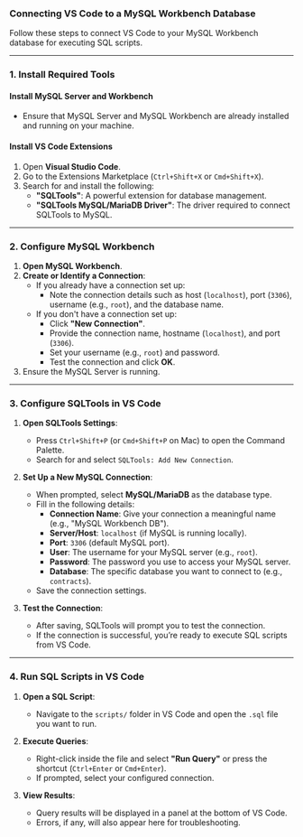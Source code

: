 ### **Connecting VS Code to a MySQL Workbench Database**

Follow these steps to connect VS Code to your MySQL Workbench database for executing SQL scripts.

---

### **1. Install Required Tools**

#### Install MySQL Server and Workbench
- Ensure that MySQL Server and MySQL Workbench are already installed and running on your machine.

#### Install VS Code Extensions
1. Open **Visual Studio Code**.
2. Go to the Extensions Marketplace (`Ctrl+Shift+X` or `Cmd+Shift+X`).
3. Search for and install the following:
   - **"SQLTools"**: A powerful extension for database management.
   - **"SQLTools MySQL/MariaDB Driver"**: The driver required to connect SQLTools to MySQL.

---

### **2. Configure MySQL Workbench**

1. **Open MySQL Workbench**.
2. **Create or Identify a Connection**:
   - If you already have a connection set up:
     - Note the connection details such as host (`localhost`), port (`3306`), username (e.g., `root`), and the database name.
   - If you don't have a connection set up:
     - Click **"New Connection"**.
     - Provide the connection name, hostname (`localhost`), and port (`3306`).
     - Set your username (e.g., `root`) and password.
     - Test the connection and click **OK**.
3. Ensure the MySQL Server is running.

---

### **3. Configure SQLTools in VS Code**

1. **Open SQLTools Settings**:
   - Press `Ctrl+Shift+P` (or `Cmd+Shift+P` on Mac) to open the Command Palette.
   - Search for and select `SQLTools: Add New Connection`.

2. **Set Up a New MySQL Connection**:
   - When prompted, select **MySQL/MariaDB** as the database type.
   - Fill in the following details:
     - **Connection Name**: Give your connection a meaningful name (e.g., "MySQL Workbench DB").
     - **Server/Host**: `localhost` (if MySQL is running locally).
     - **Port**: `3306` (default MySQL port).
     - **User**: The username for your MySQL server (e.g., `root`).
     - **Password**: The password you use to access your MySQL server.
     - **Database**: The specific database you want to connect to (e.g., `contracts`).
   - Save the connection settings.

3. **Test the Connection**:
   - After saving, SQLTools will prompt you to test the connection.
   - If the connection is successful, you’re ready to execute SQL scripts from VS Code.

---

### **4. Run SQL Scripts in VS Code**

1. **Open a SQL Script**:
   - Navigate to the `scripts/` folder in VS Code and open the `.sql` file you want to run.

2. **Execute Queries**:
   - Right-click inside the file and select **"Run Query"** or press the shortcut (`Ctrl+Enter` or `Cmd+Enter`).
   - If prompted, select your configured connection.

3. **View Results**:
   - Query results will be displayed in a panel at the bottom of VS Code.
   - Errors, if any, will also appear here for troubleshooting.